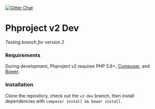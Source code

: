 [![Gitter Chat](https://img.shields.io/badge/Gitter-Join%20Chat-3498DB.svg)](https://gitter.im/Alanaktion/phproject?utm_source=badge&utm_medium=badge&utm_campaign=pr-badge)

Phproject v2 Dev
================
*Testing branch for version 2*

### Requirements
During development, Phproject v2 requires PHP 5.6+, [Composer](https://getcomposer.org), and [Bower](https://bower.io/).

### Installation
Clone the repository, check out the `v2-dev` branch, then install dependencies with `composer install && bower install`.

